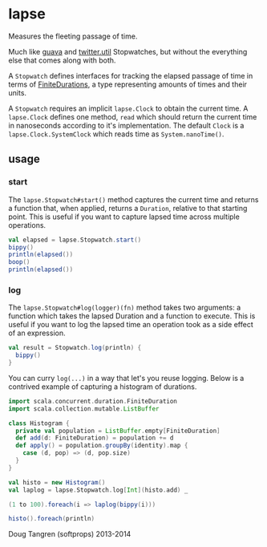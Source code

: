 # lapse

Measures the fleeting passage of time.

Much like [guava](http://docs.guava-libraries.googlecode.com/git/javadoc/com/google/common/base/Stopwatch.html) and [twitter.util](https://github.com/twitter/util/blob/master/util-core/src/main/scala/com/twitter/util/Stopwatch.scala) Stopwatches, but without the everything else that comes along with both.

A `Stopwatch` defines interfaces for tracking the elapsed passage of time in terms of [FiniteDurations](http://www.scala-lang.org/api/current/index.html#scala.concurrent.duration.FiniteDuration), a type representing amounts of times and their units. 

A `Stopwatch` requires an implicit `lapse.Clock` to obtain the current time. A `lapse.Clock` defines one method, `read` which should return the current time in nanoseconds according to it's implementation. The default `Clock` is a `lapse.Clock.SystemClock` which reads time as `System.nanoTime()`.

## usage

### start

The `lapse.Stopwatch#start()` method captures the current time and returns a function that, when applied, returns a `Duration`, relative to that starting point. This is useful if you want to capture lapsed time across multiple operations.

```scala
val elapsed = lapse.Stopwatch.start()
bippy()
println(elapsed())
boop()
println(elapsed())
```

### log

The `lapse.Stopwatch#log(logger)(fn)` method takes two arguments: a function which takes the lapsed Duration and a function to execute. This is useful if you want to log the lapsed time an operation took as a side effect of an expression.

```scala
val result = Stopwatch.log(println) {
  bippy()
}
```

You can curry `log(...)` in a way that let's you reuse logging. Below is a contrived example
of capturing a histogram of durations.

```scala
import scala.concurrent.duration.FiniteDuration
import scala.collection.mutable.ListBuffer

class Histogram {
  private val population = ListBuffer.empty[FiniteDuration]
  def add(d: FiniteDuration) = population += d
  def apply() = population.groupBy(identity).map {
    case (d, pop) => (d, pop.size)
  }
}

val histo = new Histogram()
val laplog = lapse.Stopwatch.log[Int](histo.add) _

(1 to 100).foreach(i => laplog(bippy(i)))

histo().foreach(println)
```

Doug Tangren (softprops) 2013-2014
